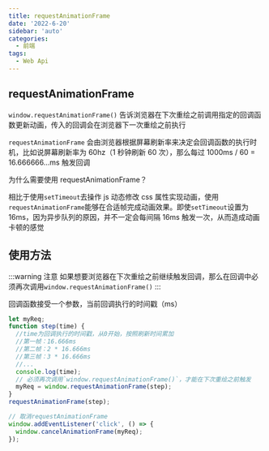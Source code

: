 ```yaml
---
title: requestAnimationFrame
date: '2022-6-20'
sidebar: 'auto'
categories:
  - 前端
tags:
  - Web Api
---
```


## requestAnimationFrame

`window.requestAnimationFrame()` 告诉浏览器在下次重绘之前调用指定的回调函数更新动画，传入的回调会在浏览器下一次重绘之前执行

`requestAnimationFrame` 会由浏览器根据屏幕刷新率来决定会回调函数的执行时机，比如说屏幕刷新率为 60hz（1 秒钟刷新 60 次），那么每过 1000ms / 60 = 16.666666...ms 触发回调

为什么需要使用 requestAnimationFrame？

相比于使用`setTimeout`去操作 js 动态修改 css 属性实现动画，使用`requestAnimationFrame`能够在合适帧完成动画效果。即使`setTimeout`设置为 16ms，因为异步队列的原因，并不一定会每间隔 16ms 触发一次，从而造成动画卡顿的感觉

## 使用方法

:::warning 注意
如果想要浏览器在下次重绘之前继续触发回调，那么在回调中必须再次调用`window.requestAnimationFrame()`
:::

回调函数接受一个参数，当前回调执行的时间戳（ms）

```js
let myReq;
function step(time) {
  //time为回调执行的时间戳，从0开始，按照刷新时间累加
  //第一帧：16.666ms
  //第二帧：2 * 16.666ms
  //第三帧：3 * 16.666ms
  //...
  console.log(time);
  // 必须再次调用`window.requestAnimationFrame()`，才能在下次重绘之前触发
  myReq = window.requestAnimationFrame(step);
}
requestAnimationFrame(step);

// 取消requestAnimationFrame
window.addEventListener('click', () => {
  window.cancelAnimationFrame(myReq);
});
```

